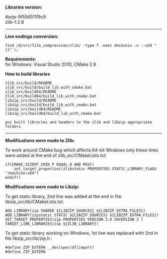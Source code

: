 **Libraries version:**

libzip-9f556511f9c9
<br />
zlib-1.2.8

----------------

**Line endings conversion:**

    find /d/src/file_compression/zlib/ -type f -exec dos2unix -v --u2d "{}" \;


**Requirements:**<br />
for Windows: Visual Studio 2010, CMake 2.8

**How to build libraries**

    zlib_src/build/README
    zlib_src/build/build_lib_with_cmake.bat
    zlib_src/build64/README
    zlib_src/build64/build_lib_with_cmake.bat
    libzip_src/build/README
    libzip_src/build/build_lib_with_cmake.bat
    libzip_src/build64/README
    libzip_src/build64/build_lib_with_cmake.bat
    
    put built libraries and headers to the zlib and libzip appropriate folders

----------------

**Modifications were made to Zlib:**

To work around CMake bug which affects 64-bit Windows only
these lines were added at the end of zlib_src/CMakeLists.txt:<br />

    if(CMAKE_SIZEOF_VOID_P EQUAL 8 AND MSVC)
        set_target_properties(zlibstatic PROPERTIES STATIC_LIBRARY_FLAGS "/machine:x64")
    endif()


**Modifications were made to Libzip:**

To get static library, 2nd line was added at the end in file libzip_src/lib/CMakeLists.txt:

    ADD_LIBRARY(zip SHARED ${LIBZIP_SOURCES} ${LIBZIP_EXTRA_FILES})
    ADD_LIBRARY(zipstatic STATIC ${LIBZIP_SOURCES} ${LIBZIP_EXTRA_FILES})
    SET_TARGET_PROPERTIES(zip PROPERTIES VERSION 3.0 SOVERSION 3 ) TARGET_LINK_LIBRARIES(zip ${ZLIB_LIBRARY})

To get static library working on Windows, 1st line was replaced with 2nd in file libzip_src/lib/zip.h :

    #define ZIP_EXTERN __declspec(dllimport)
    #define ZIP_EXTERN

